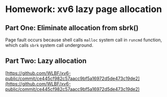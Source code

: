 # Homework: xv6 lazy page allocation

## Part One: Eliminate allocation from sbrk()

Page fault occurs because shell calls `malloc` system call in `runcmd` function, which calls `sbrk` system call underground.

## Part Two: Lazy allocation

[https://github.com/WLBF/xv6-public/commit/ce445cf982c57aacc9bf5a16972d5de473c19de2](https://github.com/WLBF/xv6-public/commit/ce445cf982c57aacc9bf5a16972d5de473c19de2)


